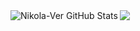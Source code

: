 <img align="left" alt="Nikola-Ver GitHub Stats" src="https://github-readme-stats.vercel.app/api?username=Nikola-Ver&show_icons=true&hide_border=true&title_color=0366d6&icon_color=886ce4" />   
<img src="https://github.com/Nikola-Ver/T9-in-browser/tree/master/img/logo.png" />
